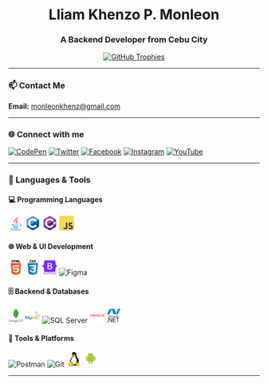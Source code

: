 <h1 align="center">Lliam Khenzo P. Monleon</h1>
<h3 align="center">A Backend Developer from Cebu City</h3>

<p align="center">
  <a href="https://github.com/ryo-ma/github-profile-trophy">
    <img src="https://github-profile-trophy.vercel.app/?username=leyuumm&margin-w=15&margin-h=15&theme=darkhub" alt="GitHub Trophies" />
  </a>
</p>

---

### 📫 Contact Me
**Email:** monleonkhenz@gmail.com

---

### 🌐 Connect with me
<p>
  <a href="https://codepen.io/leyuumm"><img src="https://raw.githubusercontent.com/rahuldkjain/github-profile-readme-generator/master/src/images/icons/Social/codepen.svg" alt="CodePen" width="30" /></a>
  <a href="https://twitter.com/leyuumm_"><img src="https://raw.githubusercontent.com/rahuldkjain/github-profile-readme-generator/master/src/images/icons/Social/twitter.svg" alt="Twitter" width="30" /></a>
  <a href="https://fb.com/leyuumm"><img src="https://raw.githubusercontent.com/rahuldkjain/github-profile-readme-generator/master/src/images/icons/Social/facebook.svg" alt="Facebook" width="30" /></a>
  <a href="https://instagram.com/leyuumm"><img src="https://raw.githubusercontent.com/rahuldkjain/github-profile-readme-generator/master/src/images/icons/Social/instagram.svg" alt="Instagram" width="30" /></a>
  <a href="https://www.youtube.com/c/@everythingrandomathere"><img src="https://raw.githubusercontent.com/rahuldkjain/github-profile-readme-generator/master/src/images/icons/Social/youtube.svg" alt="YouTube" width="30" /></a>
</p>

---

### 🧰 Languages & Tools

#### 💻 Programming Languages
<p>
  <img src="https://raw.githubusercontent.com/devicons/devicon/master/icons/java/java-original.svg" alt="Java" width="30" />
  <img src="https://raw.githubusercontent.com/devicons/devicon/master/icons/c/c-original.svg" alt="C" width="30" />
  <img src="https://raw.githubusercontent.com/devicons/devicon/master/icons/csharp/csharp-original.svg" alt="C#" width="30" />
  <img src="https://raw.githubusercontent.com/devicons/devicon/master/icons/javascript/javascript-original.svg" alt="JavaScript" width="30" />
</p>

#### 🌐 Web & UI Development
<p>
  <img src="https://raw.githubusercontent.com/devicons/devicon/master/icons/html5/html5-original-wordmark.svg" alt="HTML5" width="30" />
  <img src="https://raw.githubusercontent.com/devicons/devicon/master/icons/css3/css3-original-wordmark.svg" alt="CSS3" width="30" />
  <img src="https://raw.githubusercontent.com/devicons/devicon/master/icons/bootstrap/bootstrap-plain-wordmark.svg" alt="Bootstrap" width="30" />
  <img src="https://www.vectorlogo.zone/logos/figma/figma-icon.svg" alt="Figma" width="30" />
</p>

#### 🗄️ Backend & Databases
<p>
  <img src="https://raw.githubusercontent.com/devicons/devicon/master/icons/mongodb/mongodb-original-wordmark.svg" alt="MongoDB" width="30" />
  <img src="https://raw.githubusercontent.com/devicons/devicon/master/icons/mysql/mysql-original-wordmark.svg" alt="MySQL" width="30" />
  <img src="https://www.svgrepo.com/show/303229/microsoft-sql-server-logo.svg" alt="SQL Server" width="30" />
  <img src="https://raw.githubusercontent.com/devicons/devicon/master/icons/oracle/oracle-original.svg" alt="Oracle" width="30" />
  <img src="https://raw.githubusercontent.com/devicons/devicon/master/icons/dot-net/dot-net-original-wordmark.svg" alt=".NET" width="30" />
</p>

#### 🧪 Tools & Platforms
<p>
  <img src="https://www.vectorlogo.zone/logos/getpostman/getpostman-icon.svg" alt="Postman" width="30" />
  <img src="https://www.vectorlogo.zone/logos/git-scm/git-scm-icon.svg" alt="Git" width="30" />
  <img src="https://raw.githubusercontent.com/devicons/devicon/master/icons/linux/linux-original.svg" alt="Linux" width="30" />
  <img src="https://raw.githubusercontent.com/devicons/devicon/master/icons/android/android-original-wordmark.svg" alt="Android" width="30" />
</p>

---
